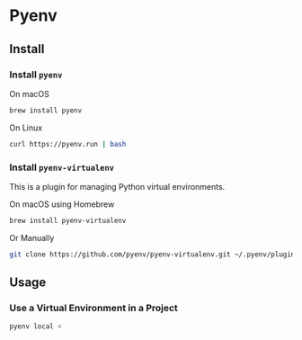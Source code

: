 # Pyenv

## Install

### Install `pyenv`

On macOS

```bash
brew install pyenv
```

On Linux

```bash
curl https://pyenv.run | bash
```

### Install `pyenv-virtualenv`

This is a plugin for managing Python virtual environments.

On macOS using Homebrew

```bash
brew install pyenv-virtualenv 
```

Or Manually

```bash
git clone https://github.com/pyenv/pyenv-virtualenv.git ~/.pyenv/plugins/pyenv-virtualenv
```

## Usage

### Use a Virtual Environment in a Project

```bash
pyenv local <